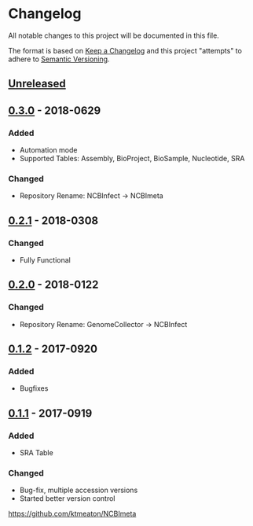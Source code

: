 # Changelog
All notable changes to this project will be documented in this file.

The format is based on [Keep a Changelog](http://keepachangelog.com/en/1.0.0/)
and this project "attempts" to adhere to [Semantic Versioning](http://semver.org/spec/v2.0.0.html).

## [Unreleased]

## [0.3.0] - 2018-0629
### Added
- Automation mode
- Supported Tables: Assembly, BioProject, BioSample, Nucleotide, SRA

### Changed
- Repository Rename: NCBInfect -> NCBImeta

## [0.2.1] - 2018-0308

### Changed
- Fully Functional

## [0.2.0] - 2018-0122
### Changed
- Repository Rename: GenomeCollector -> NCBInfect

## [0.1.2] - 2017-0920
### Added
- Bugfixes

## [0.1.1] - 2017-0919
### Added
- SRA Table

### Changed
- Bug-fix, multiple accession versions
- Started better version control

https://github.com/ktmeaton/NCBImeta

[Unreleased]: https://github.com/ktmeaton/NCBImeta/compare/v0.3.0...HEAD
[0.3.0]:https://github.com/ktmeaton/NCBImeta/compare/0.2.1...v0.3.0
[0.2.1]:https://github.com/ktmeaton/NCBImeta/compare/0.2.0...v0.2.1
[0.2.0]:https://github.com/ktmeaton/NCBImeta/compare/0.1.2...v0.2.0
[0.1.2]: https://github.com/ktmeaton/NCBImeta/compare/0.1.1...v0.1.2
[0.1.1]: https://github.com/ktmeaton/NCBImeta/compare/0.1.1...1.1
